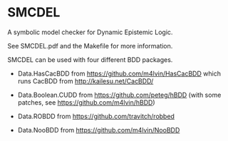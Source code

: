 # SMCDEL

A symbolic model checker for Dynamic Epistemic Logic.

See SMCDEL.pdf and the Makefile for more information.

SMCDEL can be used with four different BDD packages.

* Data.HasCacBDD from https://github.com/m4lvin/HasCacBDD which runs CacBDD from http://kailesu.net/CacBDD/

* Data.Boolean.CUDD from https://github.com/peteg/hBDD (with some patches, see https://github.com/m4lvin/hBDD)

* Data.ROBDD from https://github.com/travitch/robbed

* Data.NooBDD from https://github.com/m4lvin/NooBDD

